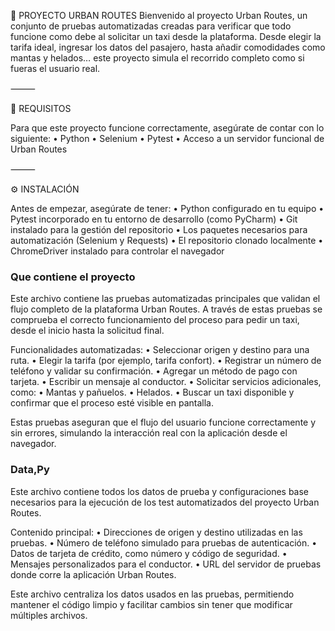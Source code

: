 🚕 PROYECTO URBAN ROUTES
Bienvenido al proyecto Urban Routes, un conjunto de pruebas automatizadas creadas para verificar que todo funcione como debe al solicitar un taxi desde la plataforma.
Desde elegir la tarifa ideal, ingresar los datos del pasajero, hasta añadir comodidades como mantas y helados… este proyecto simula el recorrido completo como si fueras el usuario real.

⸻

🧰 REQUISITOS

Para que este proyecto funcione correctamente, asegúrate de contar con lo siguiente:
	•	Python
	•	Selenium
	•	Pytest
	•	Acceso a un servidor funcional de Urban Routes

⸻

⚙️ INSTALACIÓN

Antes de empezar, asegúrate de tener:
	•	Python configurado en tu equipo
	•	Pytest incorporado en tu entorno de desarrollo (como PyCharm)
	•	Git instalado para la gestión del repositorio
	•	Los paquetes necesarios para automatización (Selenium y Requests)
	•	El repositorio clonado localmente
	•	ChromeDriver instalado para controlar el navegador 
 ### Que contiene el proyecto
 Este archivo contiene las pruebas automatizadas principales que validan el flujo completo de la plataforma Urban Routes. A través de estas pruebas se comprueba el correcto funcionamiento del proceso para pedir un taxi, desde el inicio hasta la solicitud final.

Funcionalidades automatizadas:
	•	Seleccionar origen y destino para una ruta.
	•	Elegir la tarifa (por ejemplo, tarifa confort).
	•	Registrar un número de teléfono y validar su confirmación.
	•	Agregar un método de pago con tarjeta.
	•	Escribir un mensaje al conductor.
	•	Solicitar servicios adicionales, como:
	•	Mantas y pañuelos.
	•	Helados.
	•	Buscar un taxi disponible y confirmar que el proceso esté visible en pantalla.

Estas pruebas aseguran que el flujo del usuario funcione correctamente y sin errores, simulando la interacción real con la aplicación desde el navegador.
### Data,Py
Este archivo contiene todos los datos de prueba y configuraciones base necesarios para la ejecución de los test automatizados del proyecto Urban Routes.

Contenido principal:
	•	Direcciones de origen y destino utilizadas en las pruebas.
	•	Número de teléfono simulado para pruebas de autenticación.
	•	Datos de tarjeta de crédito, como número y código de seguridad.
	•	Mensajes personalizados para el conductor.
	•	URL del servidor de pruebas donde corre la aplicación Urban Routes.

Este archivo centraliza los datos usados en las pruebas, permitiendo mantener el código limpio y facilitar cambios sin tener que modificar múltiples archivos.
